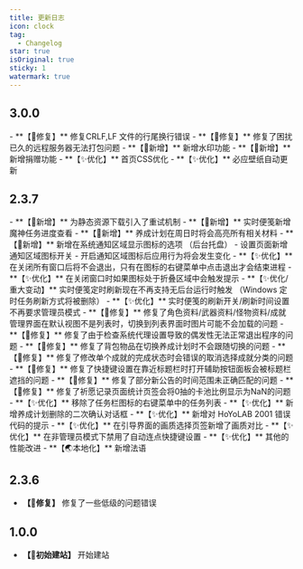 ```yaml
---
title: 更新日志
icon: clock
tag:
  - Changelog
star: true
isOriginal: true
sticky: 1
watermark: true
---
```

## 3.0.0
<Badge text="新" type="tip" />
- **【🔨修复】** 修复CRLF,LF 文件的行尾换行错误
- **【🔨修复】** 修复了困扰已久的远程服务器无法打包问题
- **【🎉新增】** 新增水印功能
- **【🎉新增】** 新增捐赠功能
- **【✨优化】** 首页CSS优化
- **【✨优化】** 必应壁纸自动更新

## 2.3.7
<Badge text="已完成" type="note" />
- **【🎉新增】** 为静态资源下载引入了重试机制
- **【🎉新增】** 实时便笺新增魔神任务进度查看
- **【🎉新增】** 养成计划在周日时将会高亮所有相关材料
- **【🎉新增】** 新增在系统通知区域显示图标的选项 （后台托盘）
- 设置页面新增通知区域图标开关
- 开启通知区域图标后应用行为将会发生变化
- **【✨优化】** 在关闭所有窗口后将不会退出，只有在图标的右键菜单中点击退出才会结束进程
- **【✨优化】** 在关闭窗口时如果图标处于折叠区域中会触发提示
- **【✨优化/重大变动】** 实时便笺定时刷新现在不再支持无后台运行时触发 （Windows 定时任务刷新方式将被删除）
- **【✨优化】** 实时便笺的刷新开关/刷新时间设置不再要求管理员模式
- **【🔨修复】** 修复了角色资料/武器资料/怪物资料/成就管理界面在默认视图不是列表时，切换到列表界面时图片可能不会加载的问题
- **【🔨修复】** 修复了由于检查系统代理设置导致的偶发性无法正常退出程序的问题
- **【🔨修复】** 修复了背包物品在切换养成计划时不会跟随切换的问题
- **【🔨修复】** 修复了修改单个成就的完成状态时会错误的取消选择成就分类的问题
- **【🔨修复】** 修复了快捷键设置在靠近标题栏时打开辅助按钮面板会被标题栏遮挡的问题
- **【🔨修复】** 修复了部分新公告的时间范围未正确匹配的问题
- **【🔨修复】** 修复了祈愿记录页面统计页签会将0抽的卡池比例显示为NaN的问题
- **【✨优化】** 移除了任务栏图标的右键菜单中的任务列表
- **【✨优化】** 新增养成计划删除的二次确认对话框
- **【✨优化】** 新增对 HoYoLAB 2001 错误代码的提示
- **【✨优化】** 在引导界面的画质选择页签新增了画质对比
- **【✨优化】** 在非管理员模式下禁用了自动连点快捷键设置
- **【✨优化】** 其他的性能改进
- **【🌏本地化】** 新增法语

## 2.3.6
<Badge text="已完成" type="note" />

- **【🔨修复】** 修复了一些低级的问题错误

## 1.0.0

- **【🔨初始建站】** 开始建站
